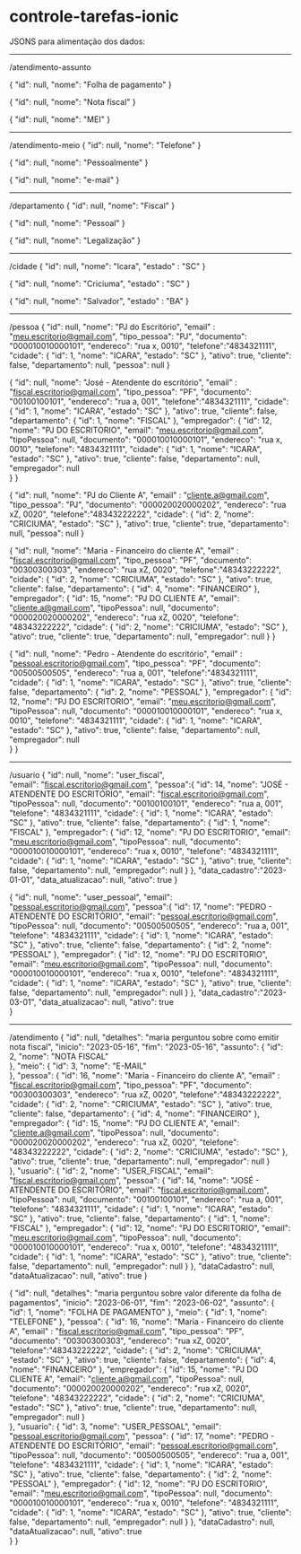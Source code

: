 # controle-tarefas-ionic

JSONS para alimentação dos dados:

-------------------------------------------------------------
/atendimento-assunto

{
	"id": null,
	"nome": "Folha de pagamento"
}

{
	"id": null,
	"nome": "Nota fiscal"
}

{
	"id": null,
	"nome": "MEI"
}


-------------------------------------------------------------
/atendimento-meio
{
	"id": null,
	"nome": "Telefone"
}

{
	"id": null,
	"nome": "Pessoalmente"
}

{
	"id": null,
	"nome": "e-mail"
}


-------------------------------------------------------------
/departamento
{
	"id": null,
	"nome": "Fiscal"
}

{
	"id": null,
	"nome": "Pessoal"
}

{
	"id": null,
	"nome": "Legalização"
}


-------------------------------------------------------------
/cidade
{
	"id": null,
	"nome": "Icara",
	"estado" : "SC"
}

{
	"id": null,
	"nome": "Criciuma",
	"estado" : "SC"
}

{
	"id": null,
	"nome": "Salvador",
	"estado" : "BA"
}


-------------------------------------------------------------
/pessoa
{
	"id": null,
	"nome": "PJ do Escritório",
	"email" : "meu.escritorio@gmail.com",
	"tipo_pessoa": "PJ",
	"documento": "000010010000101",
	"endereco": "rua x, 0010",
	"telefone":"4834321111",
	"cidade": {
		"id": 1,
		"nome": "ICARA",
		"estado": "SC"
	},
	"ativo": true,
	"cliente": false,
	"departamento": null,
	"pessoa": null
}


{
	"id": null,
	"nome": "José - Atendente do escritório",
	"email" : "fiscal.escritorio@gmail.com",
	"tipo_pessoa": "PF",
	"documento": "00100100101",
	"endereco": "rua a, 001",
	"telefone":"4834321111",
	"cidade": {
		"id": 1,
		"nome": "ICARA",
		"estado": "SC"
	},
	"ativo": true,
	"cliente": false,
	"departamento": {
		"id": 1,
		"nome": "FISCAL"
	},
	"empregador": {
		"id": 12,
		"nome": "PJ DO ESCRITORIO",
		"email": "meu.escritorio@gmail.com",
		"tipoPessoa": null,
		"documento": "000010010000101",
		"endereco": "rua x, 0010",
		"telefone": "4834321111",
		"cidade": {
			"id": 1,
			"nome": "ICARA",
			"estado": "SC"
		},
		"ativo": true,
		"cliente": false,
		"departamento": null,
		"empregador": null	
	}
}

{
	"id": null,
	"nome": "PJ do Cliente A",
	"email" : "cliente.a@gmail.com",
	"tipo_pessoa": "PJ",
	"documento": "000020020000202",
	"endereco": "rua xZ, 0020",
	"telefone":"48343222222",
	"cidade": {
		"id": 2,
		"nome": "CRICIUMA",
		"estado": "SC"
	},
	"ativo": true,
	"cliente": true,
	"departamento": null,
	"pessoa": null
}


{
	"id": null,
	"nome": "Maria - Financeiro do cliente A",
	"email" : "fiscal.escritorio@gmail.com",
	"tipo_pessoa": "PF",
	"documento": "00300300303",
	"endereco": "rua xZ, 0020",
	"telefone":"48343222222",
	"cidade": {
		"id": 2,
		"nome": "CRICIUMA",
		"estado": "SC"
	},
	"ativo": true,
	"cliente": false,
	"departamento": {
		"id": 4,
		"nome": "FINANCEIRO"
	},
	"empregador": {
		"id": 15,
		"nome": "PJ DO CLIENTE A",
		"email": "cliente.a@gmail.com",
		"tipoPessoa": null,
		"documento": "000020020000202",
		"endereco": "rua xZ, 0020",
		"telefone": "48343222222",
		"cidade": {
			"id": 2,
			"nome": "CRICIUMA",
			"estado": "SC"
		},
		"ativo": true,
		"cliente": true,
		"departamento": null,
		"empregador": null
	}
}

{
	"id": null,
	"nome": "Pedro - Atendente do escritório",
	"email" : "pessoal.escritorio@gmail.com",
	"tipo_pessoa": "PF",
	"documento": "00500500505",
	"endereco": "rua a, 001",
	"telefone":"4834321111",
	"cidade": {
		"id": 1,
		"nome": "ICARA",
		"estado": "SC"
	},
	"ativo": true,
	"cliente": false,
	"departamento": {
		"id": 2,
		"nome": "PESSOAL"
	},
	"empregador": {
		"id": 12,
		"nome": "PJ DO ESCRITORIO",
		"email": "meu.escritorio@gmail.com",
		"tipoPessoa": null,
		"documento": "000010010000101",
		"endereco": "rua x, 0010",
		"telefone": "4834321111",
		"cidade": {
			"id": 1,
			"nome": "ICARA",
			"estado": "SC"
		},
		"ativo": true,
		"cliente": false,
		"departamento": null,
		"empregador": null	
	}
}

-------------------------------------------------------------
/usuario
{
	"id": null,
	"nome": "user_fiscal",	
	"email": "fiscal.escritorio@gmail.com",
	"pessoa":{
		"id": 14,
		"nome": "JOSÉ - ATENDENTE DO ESCRITÓRIO",
		"email": "fiscal.escritorio@gmail.com",
		"tipoPessoa": null,
		"documento": "00100100101",
		"endereco": "rua a, 001",
		"telefone": "4834321111",
		"cidade": {
			"id": 1,
			"nome": "ICARA",
			"estado": "SC"
		},
		"ativo": true,
		"cliente": false,
		"departamento": {
			"id": 1,
			"nome": "FISCAL"
		},
		"empregador": {
			"id": 12,
			"nome": "PJ DO ESCRITORIO",
			"email": "meu.escritorio@gmail.com",
			"tipoPessoa": null,
			"documento": "000010010000101",
			"endereco": "rua x, 0010",
			"telefone": "4834321111",
			"cidade": {
				"id": 1,
				"nome": "ICARA",
				"estado": "SC"
			},
			"ativo": true,
			"cliente": false,
			"departamento": null,
			"empregador": null
		}
	},
	"data_cadastro":"2023-01-01",
	"data_atualizacao": null,
	"ativo": true
}

{
	"id": null,
	"nome": "user_pessoal",	
	"email": "pessoal.escritorio@gmail.com",
	"pessoa":{
		"id": 17,
		"nome": "PEDRO - ATENDENTE DO ESCRITÓRIO",
		"email": "pessoal.escritorio@gmail.com",
		"tipoPessoa": null,
		"documento": "00500500505",
		"endereco": "rua a, 001",
		"telefone": "4834321111",
		"cidade": {
			"id": 1,
			"nome": "ICARA",
			"estado": "SC"
		},
		"ativo": true,
		"cliente": false,
		"departamento": {
			"id": 2,
			"nome": "PESSOAL"
		},
		"empregador": {
			"id": 12,
			"nome": "PJ DO ESCRITORIO",
			"email": "meu.escritorio@gmail.com",
			"tipoPessoa": null,
			"documento": "000010010000101",
			"endereco": "rua x, 0010",
			"telefone": "4834321111",
			"cidade": {
				"id": 1,
				"nome": "ICARA",
				"estado": "SC"
			},
			"ativo": true,
			"cliente": false,
			"departamento": null,
			"empregador": null
		}
	},
	"data_cadastro":"2023-03-01",
	"data_atualizacao": null,
	"ativo": true	
}


-------------------------------------------------------------
/atendimento
{
	"id": null,
	"detalhes": "maria perguntou sobre como emitir nota fiscal",
	"inicio": "2023-05-16",
	"fim": "2023-05-16",
	"assunto": {
		"id": 2,
		"nome": "NOTA FISCAL"	
	},
	"meio": {
		"id": 3,
		"nome": "E-MAIL"	
	},
	"pessoa": {
		"id": 16,
		"nome": "Maria - Financeiro do cliente A",
		"email" : "fiscal.escritorio@gmail.com",
		"tipo_pessoa": "PF",
		"documento": "00300300303",
		"endereco": "rua xZ, 0020",
		"telefone":"48343222222",
		"cidade": {
			"id": 2,
			"nome": "CRICIUMA",
			"estado": "SC"
		},
		"ativo": true,
		"cliente": false,
		"departamento": {
			"id": 4,
			"nome": "FINANCEIRO"
		},
		"empregador": {
			"id": 15,
			"nome": "PJ DO CLIENTE A",
			"email": "cliente.a@gmail.com",
			"tipoPessoa": null,
			"documento": "000020020000202",
			"endereco": "rua xZ, 0020",
			"telefone": "48343222222",
			"cidade": {
				"id": 2,
				"nome": "CRICIUMA",
				"estado": "SC"
			},
			"ativo": true,
			"cliente": true,
			"departamento": null,
			"empregador": null
		}	
	},
	"usuario": {
		"id": 2,
		"nome": "USER_FISCAL",
		"email": "fiscal.escritorio@gmail.com",
		"pessoa": {
			"id": 14,
			"nome": "JOSÉ - ATENDENTE DO ESCRITÓRIO",
			"email": "fiscal.escritorio@gmail.com",
			"tipoPessoa": null,
			"documento": "00100100101",
			"endereco": "rua a, 001",
			"telefone": "4834321111",
			"cidade": {
				"id": 1,
				"nome": "ICARA",
				"estado": "SC"
			},
			"ativo": true,
			"cliente": false,
			"departamento": {
				"id": 1,
				"nome": "FISCAL"
			},
			"empregador": {
				"id": 12,
				"nome": "PJ DO ESCRITORIO",
				"email": "meu.escritorio@gmail.com",
				"tipoPessoa": null,
				"documento": "000010010000101",
				"endereco": "rua x, 0010",
				"telefone": "4834321111",
				"cidade": {
					"id": 1,
					"nome": "ICARA",
					"estado": "SC"
				},
				"ativo": true,
				"cliente": false,
				"departamento": null,
				"empregador": null
			}
		},
		"dataCadastro": null,
		"dataAtualizacao": null,
		"ativo": true
}


{
	"id": null,
	"detalhes": "maria perguntou sobre valor diferente da folha de pagamentos",
	"inicio": "2023-06-01",
	"fim": "2023-06-02",
	"assunto": {
		"id": 1,
		"nome": "FOLHA DE PAGAMENTO"
	},
	"meio": {
		"id": 1,
		"nome": "TELEFONE"
	},
	"pessoa": {
		"id": 16,
		"nome": "Maria - Financeiro do cliente A",
		"email" : "fiscal.escritorio@gmail.com",
		"tipo_pessoa": "PF",
		"documento": "00300300303",
		"endereco": "rua xZ, 0020",
		"telefone":"48343222222",
		"cidade": {
			"id": 2,
			"nome": "CRICIUMA",
			"estado": "SC"
		},
		"ativo": true,
		"cliente": false,
		"departamento": {
			"id": 4,
			"nome": "FINANCEIRO"
		},
		"empregador": {
			"id": 15,
			"nome": "PJ DO CLIENTE A",
			"email": "cliente.a@gmail.com",
			"tipoPessoa": null,
			"documento": "000020020000202",
			"endereco": "rua xZ, 0020",
			"telefone": "48343222222",
			"cidade": {
				"id": 2,
				"nome": "CRICIUMA",
				"estado": "SC"
			},
			"ativo": true,
			"cliente": true,
			"departamento": null,
			"empregador": null
		}	
	},
	"usuario": {
		"id": 3,
		"nome": "USER_PESSOAL",
		"email": "pessoal.escritorio@gmail.com",
		"pessoa": {
			"id": 17,
			"nome": "PEDRO - ATENDENTE DO ESCRITÓRIO",
			"email": "pessoal.escritorio@gmail.com",
			"tipoPessoa": null,
			"documento": "00500500505",
			"endereco": "rua a, 001",
			"telefone": "4834321111",
			"cidade": {
				"id": 1,
				"nome": "ICARA",
				"estado": "SC"
			},
			"ativo": true,
			"cliente": false,
			"departamento": {
				"id": 2,
				"nome": "PESSOAL"
			},
			"empregador": {
				"id": 12,
				"nome": "PJ DO ESCRITORIO",
				"email": "meu.escritorio@gmail.com",
				"tipoPessoa": null,
				"documento": "000010010000101",
				"endereco": "rua x, 0010",
				"telefone": "4834321111",
				"cidade": {
					"id": 1,
					"nome": "ICARA",
					"estado": "SC"
				},
				"ativo": true,
				"cliente": false,
				"departamento": null,
				"empregador": null
			}
		},
		"dataCadastro": null,
		"dataAtualizacao": null,
		"ativo": true	
	}
}
